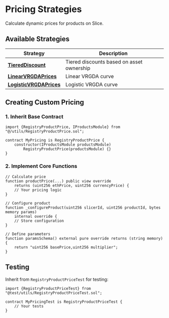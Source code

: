 # Pricing Strategies

Calculate dynamic prices for products on Slice.

## Available Strategies

| Strategy | Description |
|----------|-------------|
| **[TieredDiscount](./TieredDiscount/)** | Tiered discounts based on asset ownership |
| **[LinearVRGDAPrices](./VRGDA/LinearVRGDAPrices/)** | Linear VRGDA curve |
| **[LogisticVRGDAPrices](./VRGDA/LogisticVRGDAPrices/)** | Logistic VRGDA curve |

## Creating Custom Pricing

### 1. Inherit Base Contract

```solidity
import {RegistryProductPrice, IProductsModule} from "@/utils/RegistryProductPrice.sol";

contract MyPricing is RegistryProductPrice {
    constructor(IProductsModule productsModule) 
        RegistryProductPrice(productsModule) {}
}
```

### 2. Implement Core Functions

```solidity
// Calculate price
function productPrice(...) public view override 
    returns (uint256 ethPrice, uint256 currencyPrice) {
    // Your pricing logic
}

// Configure product
function _configureProduct(uint256 slicerId, uint256 productId, bytes memory params) 
    internal override {
    // Store configuration
}

// Define parameters
function paramsSchema() external pure override returns (string memory) {
    return "uint256 basePrice,uint256 multiplier";
}
```

## Testing

Inherit from `RegistryProductPriceTest` for testing:

```solidity
import {RegistryProductPriceTest} from "@test/utils/RegistryProductPriceTest.sol";

contract MyPricingTest is RegistryProductPriceTest {
    // Your tests
}
```